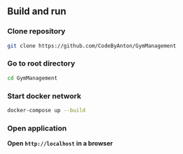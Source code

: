 ## Build and run

### Clone repository

```bash
git clone https://github.com/CodeByAnton/GymManagement
```

### Go to root directory

```bash
cd GymManagement
```

### Start docker network

```bash
docker-compose up --build
```
### Open application

__Open `http://localhost` in a browser__
